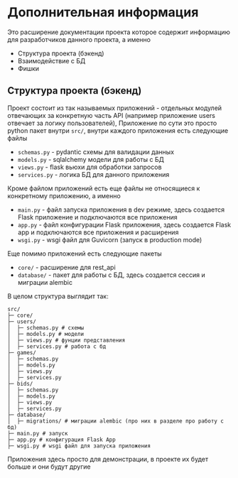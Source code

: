 # Дополнительная информация

Это расширение документации проекта которое содержит информацию для разработчиков данного проекта, а именно

- Структура проекта (бэкенд)
- Взаимодействие с БД
- Фишки


## Структура проекта (бэкенд)

Проект состоит из так называемых приложений - отдельных модулей отвечающих за конкретную часть API (например приложение users отвечает за логику пользователей), Приложение по сути это просто python пакет внутри `src/`, внутри каждого приложения есть следующие файлы

- `schemas.py` - pydantic схемы для валидации данных
- `models.py` - sqlalchemy модели для работы с БД
- `views.py` - flask вьюхи для обработки запросов
- `services.py` - логика БД для данного приложения

Кроме файлом приложений есть еще файлы не относящиеся к конкретному приложению, а именно
- `main.py` - файл запуска приложения в dev режиме, здесь создается Flask приложение и подключаются все приложения
- `app.py` - файл конфигурации Flask приложения, здесь создается Flask app и подключаются все приложения и расширения
- `wsgi.py` - wsgi файл для Guvicorn (запуск в production mode)

Еще помимо приложений есть следующие пакеты
- `core/` - расширение для rest_api
- `database/` - пакет для работы с БД, здесь создается сессия и миграции alembic

В целом структура выглядит так:
```
src/
├─ core/
├─ users/
│  ├─ schemas.py # схемы
│  ├─ models.py # модели
│  ├─ views.py # фунции представления
│  ├─ services.py # работа с бд
├─ games/
│  ├─ schemas.py
│  ├─ models.py
│  ├─ views.py
│  ├─ services.py
├─ bids/
│  ├─ schemas.py
│  ├─ models.py
│  ├─ views.py
│  ├─ services.py
├─ database/
│  ├─ migrations/ # миграции alembic (про них в разделе про работу с бд)
├─ main.py # запуск
├─ app.py # конфигурация Flask App
├─ wsgi.py # wsgi файл для запуска приложения
```
Приложения здесь просто для демонстрации, в проекте их будет больше и они будут другие
